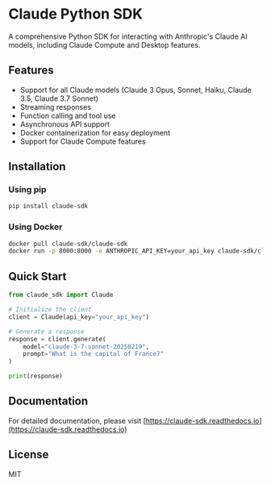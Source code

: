 # Claude Python SDK

A comprehensive Python SDK for interacting with Anthropic's Claude AI models, including Claude Compute and Desktop features.

## Features

- Support for all Claude models (Claude 3 Opus, Sonnet, Haiku, Claude 3.5, Claude 3.7 Sonnet)
- Streaming responses
- Function calling and tool use
- Asynchronous API support
- Docker containerization for easy deployment
- Support for Claude Compute features

## Installation

### Using pip

```bash
pip install claude-sdk
```

### Using Docker

```bash
docker pull claude-sdk/claude-sdk
docker run -p 8000:8000 -e ANTHROPIC_API_KEY=your_api_key claude-sdk/claude-sdk
```

## Quick Start

```python
from claude_sdk import Claude

# Initialize the client
client = Claude(api_key="your_api_key")

# Generate a response
response = client.generate(
    model="claude-3-7-sonnet-20250219",
    prompt="What is the capital of France?"
)

print(response)
```

## Documentation

For detailed documentation, please visit [https://claude-sdk.readthedocs.io](https://claude-sdk.readthedocs.io)

## License

MIT
